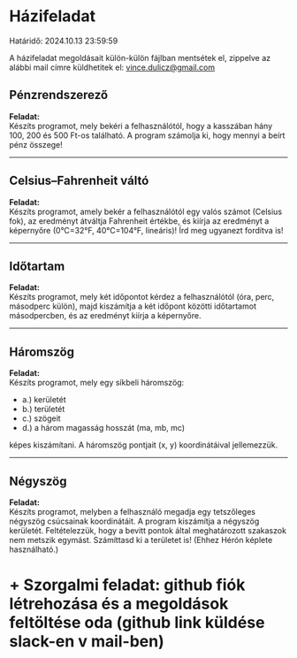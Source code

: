 # Házifeladat

Határidő: 2024.10.13 23:59:59

A házifeladat megoldásait külön-külön fájlban mentsétek el,
zippelve az alábbi mail címre küldhetitek el: vince.dulicz@gmail.com

## Pénzrendszerező
**Feladat:**  
Készíts programot, mely bekéri a felhasználótól, hogy a kasszában hány 100, 200 és 500 Ft-os található.
A program számolja ki, hogy mennyi a beírt pénz összege!

---

## Celsius–Fahrenheit váltó
**Feladat:**  
Készíts programot, amely bekér a felhasználótól egy valós számot (Celsius fok), az eredményt átváltja Fahrenheit értékbe,
és kiírja az eredményt a képernyőre (0°C=32°F, 40°C=104°F, lineáris)!
Írd meg ugyanezt fordítva is!

---

## Időtartam
**Feladat:**  
Készíts programot, mely két időpontot kérdez a felhasználótól (óra, perc, másodperc külön),
majd kiszámítja a két időpont közötti időtartamot másodpercben, és az eredményt kiírja a képernyőre.

---

## Háromszög
**Feladat:**  
Készíts programot, mely egy síkbeli háromszög:
- a.) kerületét
- b.) területét
- c.) szögeit
- d.) a három magasság hosszát (ma, mb, mc)

képes kiszámítani. A háromszög pontjait (x, y) koordinátáival jellemezzük.

---

## Négyszög
**Feladat:**  
Készíts programot, melyben a felhasználó megadja egy tetszőleges négyszög csúcsainak koordinátáit.
A program kiszámítja a négyszög kerületét.
Feltételezzük, hogy a bevitt pontok által meghatározott szakaszok nem metszik egymást.
Számíttasd ki a területet is! (Ehhez Hérón képlete használható.)

# + Szorgalmi feladat: github fiók létrehozása és a megoldások feltöltése oda (github link küldése slack-en v mail-ben)
